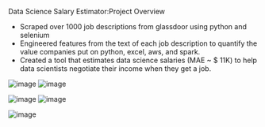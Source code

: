 Data Science Salary Estimator:Project Overview



 
* Scraped over 1000 job descriptions from glassdoor using python and selenium
* Engineered features from the text of each job description to quantify the value companies put on python, excel, aws, and spark. 
* Created a tool that estimates data science salaries (MAE ~ $ 11K) to help data scientists negotiate their income when they get a job.


![image](https://user-images.githubusercontent.com/73906550/118390260-cf756a80-b636-11eb-8106-8bb0084d6c27.png)
![image](https://user-images.githubusercontent.com/73906550/118390304-faf85500-b636-11eb-9698-e649329cbf3a.png)

![image](https://user-images.githubusercontent.com/73906550/118390312-021f6300-b637-11eb-84c7-e2dfee71b86b.png)
![image](https://user-images.githubusercontent.com/73906550/118390319-0cd9f800-b637-11eb-9542-7954f8b53ec6.png)

![image](https://user-images.githubusercontent.com/73906550/118390322-14999c80-b637-11eb-8a12-072f1feaf4cf.png)

